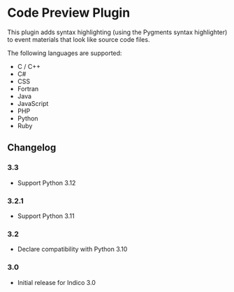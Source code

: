 # Code Preview Plugin

This plugin adds syntax highlighting (using the Pygments syntax highlighter)
to event materials that look like source code files.

The following languages are supported:

- C / C++
- C#
- CSS
- Fortran
- Java
- JavaScript
- PHP
- Python
- Ruby

## Changelog

### 3.3

- Support Python 3.12

### 3.2.1

- Support Python 3.11

### 3.2

- Declare compatibility with Python 3.10

### 3.0

- Initial release for Indico 3.0
